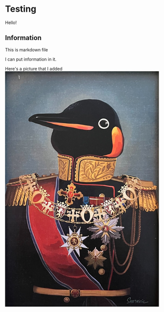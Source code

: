# Testing
Hello!

## Information
This is markdown file

I can put information in it.

Here's a picture that I added
![A penguin dressed as Napoleon](./penguin.png "Penguin")
